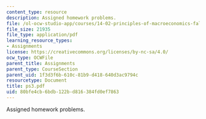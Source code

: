 ```yaml
---
content_type: resource
description: Assigned homework problems.
file: /ol-ocw-studio-app/courses/14-02-principles-of-macroeconomics-fall-2004/80bfe4cb6bdb122bd816384fd0ef7863_ps3.pdf
file_size: 21935
file_type: application/pdf
learning_resource_types:
- Assignments
license: https://creativecommons.org/licenses/by-nc-sa/4.0/
ocw_type: OCWFile
parent_title: Assignments
parent_type: CourseSection
parent_uid: 1f3d3f6b-610c-81b9-d418-640d3ac9794c
resourcetype: Document
title: ps3.pdf
uid: 80bfe4cb-6bdb-122b-d816-384fd0ef7863
---
```

Assigned homework problems.